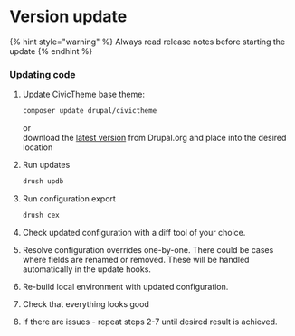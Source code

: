# Version update

{% hint style="warning" %}
Always read release notes before starting the update
{% endhint %}

### Updating code

1.  Update CivicTheme base theme:

    ```sh
    composer update drupal/civictheme
    ```

    or\
    download the [latest version](https://www.drupal.org/project/civictheme/releases) from Drupal.org and place into the desired location
2.  Run updates

    ```sh
    drush updb
    ```
3.  Run configuration export

    ```sh
    drush cex
    ```
4. Check updated configuration with a diff tool of your choice.
5. Resolve configuration overrides one-by-one. There could be cases where fields are renamed or removed. These will be handled automatically in the update hooks.
6. Re-build local environment with updated configuration.
7. Check that everything looks good
8. If there are issues - repeat steps 2-7 until desired result is achieved.
